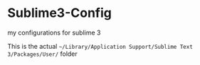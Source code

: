 # Sublime3-Config
my configurations for sublime 3


This is the actual `~/Library/Application Support/Sublime Text 3/Packages/User/` folder
